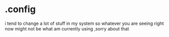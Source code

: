 # .config
i tend to change a lot of stuff in my system so whatever you are seeing right now might not be what am currently using ,sorry about that
